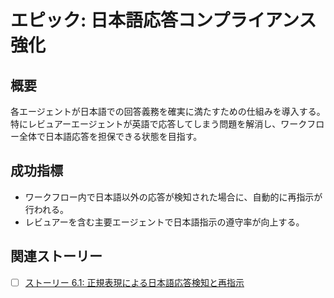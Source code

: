 # エピック: 日本語応答コンプライアンス強化

## 概要

各エージェントが日本語での回答義務を確実に満たすための仕組みを導入する。特にレビュアーエージェントが英語で応答してしまう問題を解消し、ワークフロー全体で日本語応答を担保できる状態を目指す。

## 成功指標

- ワークフロー内で日本語以外の応答が検知された場合に、自動的に再指示が行われる。
- レビュアーを含む主要エージェントで日本語指示の遵守率が向上する。

## 関連ストーリー

* [ ] [ストーリー 6.1: 正規表現による日本語応答検知と再指示](story_6_1_regex_language_guard.md)
